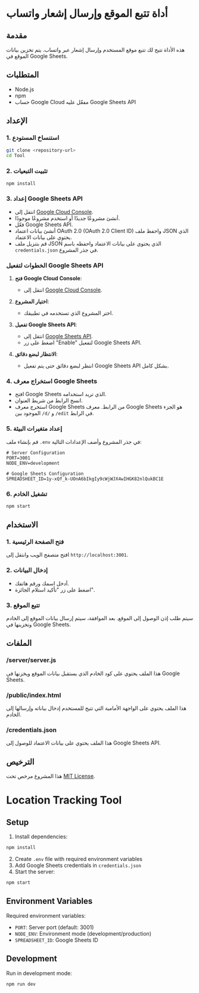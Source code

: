 # أداة تتبع الموقع وإرسال إشعار واتساب

## مقدمة
هذه الأداة تتيح لك تتبع موقع المستخدم وإرسال إشعار عبر واتساب. يتم تخزين بيانات الموقع في Google Sheets.

## المتطلبات
- Node.js
- npm
- حساب Google Cloud مفعّل عليه Google Sheets API

## الإعداد

### 1. استنساخ المستودع
```bash
git clone <repository-url>
cd Tool
```

### 2. تثبيت التبعيات
```bash
npm install
```

### 3. إعداد Google Sheets API
- انتقل إلى [Google Cloud Console](https://console.cloud.google.com/).
- أنشئ مشروعًا جديدًا أو استخدم مشروعًا موجودًا.
- فعّل Google Sheets API.
- أنشئ بيانات اعتماد OAuth 2.0 (OAuth 2.0 Client ID) واحفظ ملف JSON الذي يحتوي على بيانات الاعتماد.
- قم بتنزيل ملف JSON الذي يحتوي على بيانات الاعتماد واحفظه باسم `credentials.json` في جذر المشروع.

### الخطوات لتفعيل Google Sheets API

1. **فتح Google Cloud Console**:
   - انتقل إلى [Google Cloud Console](https://console.cloud.google.com/).

2. **اختيار المشروع**:
   - اختر المشروع الذي تستخدمه في تطبيقك.

3. **تفعيل Google Sheets API**:
   - انتقل إلى [Google Sheets API](https://console.developers.google.com/apis/api/sheets.googleapis.com/overview?project=320916103643).
   - اضغط على زر "Enable" لتفعيل Google Sheets API.

4. **الانتظار لبضع دقائق**:
   - انتظر لبضع دقائق حتى يتم تفعيل Google Sheets API بشكل كامل.

### 4. استخراج معرف Google Sheets
- افتح Google Sheets الذي تريد استخدامه.
- انسخ الرابط من شريط العنوان.
- استخرج معرف Google Sheets من الرابط. معرف Google Sheets هو الجزء الموجود بين `/d/` و `/edit` في الرابط.

### 5. إعداد متغيرات البيئة
قم بإنشاء ملف `.env` في جذر المشروع وأضف الإعدادات التالية:
```properties
# Server Configuration
PORT=3001
NODE_ENV=development

# Google Sheets Configuration
SPREADSHEET_ID=1y-xQf_k-UOnA6bIkgIy9cWjWJX4wIHGK82nlQukBC1E
```

### 6. تشغيل الخادم
```bash
npm start
```

## الاستخدام

### 1. فتح الصفحة الرئيسية
افتح متصفح الويب وانتقل إلى `http://localhost:3001`.

### 2. إدخال البيانات
- أدخل اسمك ورقم هاتفك.
- اضغط على زر "تأكيد استلام الجائزة".

### 3. تتبع الموقع
سيتم طلب إذن الوصول إلى الموقع. بعد الموافقة، سيتم إرسال بيانات الموقع إلى الخادم وتخزينها في Google Sheets.

## الملفات

### /server/server.js
هذا الملف يحتوي على كود الخادم الذي يستقبل بيانات الموقع ويخزنها في Google Sheets.

### /public/index.html
هذا الملف يحتوي على الواجهة الأمامية التي تتيح للمستخدم إدخال بياناته وإرسالها إلى الخادم.

### /credentials.json
هذا الملف يحتوي على بيانات الاعتماد للوصول إلى Google Sheets API.

## الترخيص
هذا المشروع مرخص تحت [MIT License](LICENSE).

# Location Tracking Tool

## Setup

1. Install dependencies:
```bash
npm install
```

2. Create `.env` file with required environment variables
3. Add Google Sheets credentials in `credentials.json`
4. Start the server:
```bash
npm start
```

## Environment Variables

Required environment variables:
- `PORT`: Server port (default: 3001)
- `NODE_ENV`: Environment mode (development/production)
- `SPREADSHEET_ID`: Google Sheets ID

## Development

Run in development mode:
```bash
npm run dev
```
